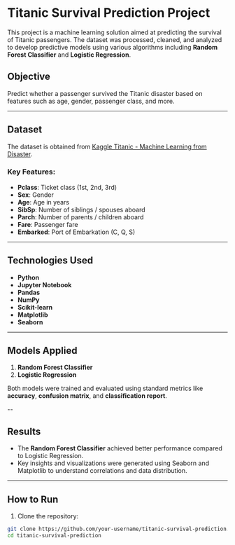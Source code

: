 # Titanic Survival Prediction Project

This project is a machine learning solution aimed at predicting the survival of Titanic passengers. The dataset was processed, cleaned, and analyzed to develop predictive models using various algorithms including **Random Forest Classifier** and **Logistic Regression**.



##  Objective

Predict whether a passenger survived the Titanic disaster based on features such as age, gender, passenger class, and more.

---

##  Dataset

The dataset is obtained from [Kaggle Titanic - Machine Learning from Disaster](https://www.kaggle.com/competitions/titanic).

### Key Features:
- **Pclass**: Ticket class (1st, 2nd, 3rd)
- **Sex**: Gender
- **Age**: Age in years
- **SibSp**: Number of siblings / spouses aboard
- **Parch**: Number of parents / children aboard
- **Fare**: Passenger fare
- **Embarked**: Port of Embarkation (C, Q, S)

---

##  Technologies Used

- **Python**
- **Jupyter Notebook**
- **Pandas**
- **NumPy**
- **Scikit-learn**
- **Matplotlib**
- **Seaborn**

---

##  Models Applied

1. **Random Forest Classifier**
2. **Logistic Regression**

Both models were trained and evaluated using standard metrics like **accuracy**, **confusion matrix**, and **classification report**.

--

##  Results

- The **Random Forest Classifier** achieved better performance compared to Logistic Regression.
- Key insights and visualizations were generated using Seaborn and Matplotlib to understand correlations and data distribution.

---

##  How to Run

1. Clone the repository:

```bash
git clone https://github.com/your-username/titanic-survival-prediction.git
cd titanic-survival-prediction
